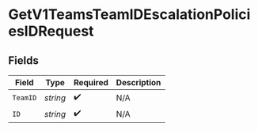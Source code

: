 # GetV1TeamsTeamIDEscalationPoliciesIDRequest


## Fields

| Field              | Type               | Required           | Description        |
| ------------------ | ------------------ | ------------------ | ------------------ |
| `TeamID`           | *string*           | :heavy_check_mark: | N/A                |
| `ID`               | *string*           | :heavy_check_mark: | N/A                |